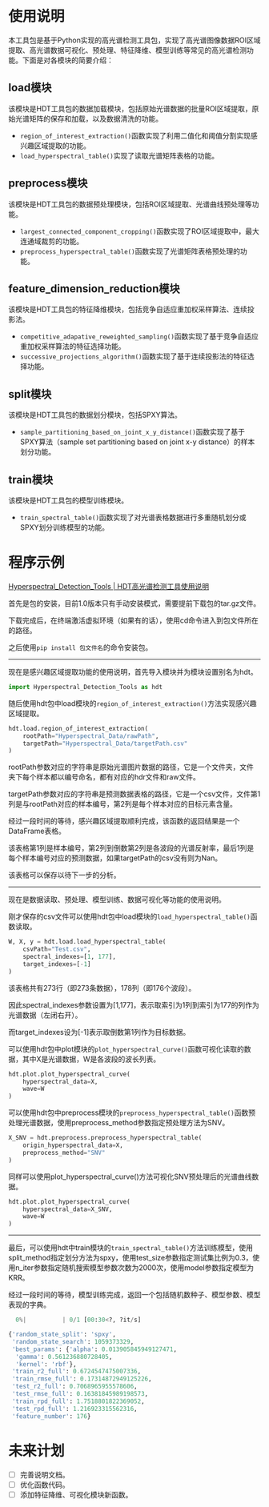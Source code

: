 # 使用说明

本工具包是基于Python实现的高光谱检测工具包，实现了高光谱图像数据ROI区域提取、高光谱数据可视化、预处理、特征降维、模型训练等常见的高光谱检测功能。下面是对各模块的简要介绍：

## load模块

该模块是HDT工具包的数据加载模块，包括原始光谱数据的批量ROI区域提取，原始光谱矩阵的保存和加载，以及数据清洗的功能。

- `region_of_interest_extraction()`函数实现了利用二值化和阈值分割实现感兴趣区域提取的功能。
- `load_hyperspectral_table()`实现了读取光谱矩阵表格的功能。

## preprocess模块

该模块是HDT工具包的数据预处理模块，包括ROI区域提取、光谱曲线预处理等功能。

- `largest_connected_component_cropping()`函数实现了ROI区域提取中，最大连通域裁剪的功能。
- `preprocess_hyperspectral_table()`函数实现了光谱矩阵表格预处理的功能。

## feature_dimension_reduction模块

该模块是HDT工具包的特征降维模块，包括竞争自适应重加权采样算法、连续投影法。

- `competitive_adapative_reweighted_sampling()`函数实现了基于竞争自适应重加权采样算法的特征选择功能。
- `successive_projections_algorithm()`函数实现了基于连续投影法的特征选择功能。

## split模块

该模块是HDT工具包的数据划分模块，包括SPXY算法。

- `sample_partitioning_based_on_joint_x_y_distance()`函数实现了基于SPXY算法（sample set partitioning based on joint x-y distance）的样本划分功能。

## train模块

该模块是HDT工具包的模型训练模块。

- `train_spectral_table()`函数实现了对光谱表格数据进行多重随机划分或SPXY划分训练模型的功能。

# 程序示例

[Hyperspectral_Detection_Tools | HDT高光谱检测工具使用说明](https://www.bilibili.com/video/BV18u4m1A7Fw/)

首先是包的安装，目前1.0版本只有手动安装模式，需要提前下载包的tar.gz文件。

下载完成后，在终端激活虚拟环境（如果有的话），使用cd命令进入到包文件所在的路径。

之后使用`pip install 包文件名`的命令安装包。

---

现在是感兴趣区域提取功能的使用说明，首先导入模块并为模块设置别名为hdt。

```python
import Hyperspectral_Detection_Tools as hdt
```

随后使用hdt包中load模块的`region_of_interest_extraction()`方法实现感兴趣区域提取。

```python
hdt.load.region_of_interest_extraction(
    rootPath="Hyperspectral_Data/rawPath",
    targetPath="Hyperspectral_Data/targetPath.csv"
)
```

rootPath参数对应的字符串是原始光谱图片数据的路径，它是一个文件夹，文件夹下每个样本都以编号命名，都有对应的hdr文件和raw文件。

targetPath参数对应的字符串是预测数据表格的路径，它是一个csv文件，文件第1列是与rootPath对应的样本编号，第2列是每个样本对应的目标元素含量。

经过一段时间的等待，感兴趣区域提取顺利完成，该函数的返回结果是一个DataFrame表格。

该表格第1列是样本编号，第2列到倒数第2列是各波段的光谱反射率，最后1列是每个样本编号对应的预测数据，如果targetPath的csv没有则为Nan。

该表格可以保存以待下一步的分析。

---

现在是数据读取、预处理、模型训练、数据可视化等功能的使用说明。

刚才保存的csv文件可以使用hdt包中load模块的`load_hyperspectral_table()`函数读取。

```python
W, X, y = hdt.load.load_hyperspectral_table(
    csvPath="Test.csv",
    spectral_indexes=[1, 177],
    target_indexes=[-1]
)
```

该表格共有273行（即273条数据），178列（即176个波段）。

因此spectral_indexes参数设置为[1,177]，表示取索引为1列到索引为177的列作为光谱数据（左闭右开）。

而target_indexes设为[-1]表示取倒数第1列作为目标数据。

可以使用hdt包中plot模块的`plot_hyperspectral_curve()`函数可视化读取的数据，其中X是光谱数据，W是各波段的波长列表。

```python
hdt.plot.plot_hyperspectral_curve(
    hyperspectral_data=X,
    wave=W
)
```

可以使用hdt包中preprocess模块的`preprocess_hyperspectral_table()`函数预处理光谱数据，使用preprocess_method参数指定预处理方法为SNV。

```python
X_SNV = hdt.preprocess.preprocess_hyperspectral_table(
    origin_hyperspectral_data=X,
    preprocess_method="SNV"
)
```

同样可以使用plot_hyperspectral_curve()方法可视化SNV预处理后的光谱曲线数据。

```python
hdt.plot.plot_hyperspectral_curve(
    hyperspectral_data=X_SNV,
    wave=W
)
```

---

最后，可以使用hdt中train模块的`train_spectral_table()`方法训练模型，使用split_method指定划分方法为spxy，使用test_size参数指定测试集比例为0.3，使用n_iter参数指定随机搜索模型参数次数为2000次，使用model参数指定模型为KRR。

经过一段时间的等待，模型训练完成，返回一个包括随机数种子、模型参数、模型表现的字典。

```python
  0%|          | 0/1 [00:30<?, ?it/s]

{'random_state_split': 'spxy',
 'random_state_search': 1059373329,
 'best_params': {'alpha': 0.013905845949127471,
  'gamma': 0.561236880728405,
  'kernel': 'rbf'},
 'train_r2_full': 0.6724547475007336,
 'train_rmse_full': 0.17314872949125226,
 'test_r2_full': 0.7068965955578606,
 'test_rmse_full': 0.16381845989198573,
 'train_rpd_full': 1.7518801822369052,
 'test_rpd_full': 1.216923315562316,
 'feature_number': 176}
```

# 未来计划

- [ ] 完善说明文档。
- [ ] 优化函数代码。
- [ ] 添加特征降维、可视化模块新函数。